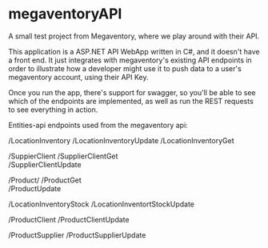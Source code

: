 # megaventoryAPI
A small test project from Megaventory, where we play around with their API.


This application is a ASP.NET API WebApp written in C#, and it doesn't have a front end. It just integrates with megaventory's existing API endpoints in order to illustrate how a developer might use it to push data to a user's megaventory account, using their API Key.

Once you run the app, there's support for swagger, so you'll be able to see which of the endpoints are implemented, as well as run the REST requests to see everything in action.

Entities-api endpoints used from the megaventory api:

/LocationInventory
      /LocationInventoryUpdate 
      /LocationInventoryGet    

/SuppierClient
      /SupplierClientGet       
      /SupplierClientUpdate    

/Product/
      /ProductGet              
      /ProductUpdate           

/LocationInventoryStock
      /LocationInventortStockUpdate

/ProductClient
      /ProductClientUpdate

/ProductSupplier
      /ProductSupplierUpdate
